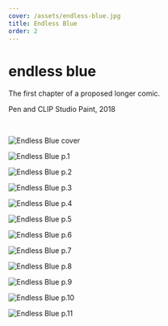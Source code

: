 ```yaml
---
cover: /assets/endless-blue.jpg
title: Endless Blue
order: 2
---
```

# endless blue

The first chapter of a proposed longer comic.

Pen and CLIP Studio Paint, 2018

<br>

![Endless Blue cover](https://mir-s3-cdn-cf.behance.net/project_modules/max_1200/2c785e62378669.5a8e3dac0b430.jpg)

![Endless Blue p.1](https://mir-s3-cdn-cf.behance.net/project_modules/max_1200/0c6dc862378669.5a8e3dac0c1cc.jpg)

![Endless Blue p.2](https://mir-s3-cdn-cf.behance.net/project_modules/max_1200/28a2b362378669.5a8e3dac0a45c.jpg)

![Endless Blue p.3](https://mir-s3-cdn-cf.behance.net/project_modules/max_1200/0e1be162378669.5a8e3dac0b107.jpg)

![Endless Blue p.4](https://mir-s3-cdn-cf.behance.net/project_modules/max_1200/7638bb62378669.5a8e3dac0ca59.jpg)

![Endless Blue p.5](https://mir-s3-cdn-cf.behance.net/project_modules/max_1200/6f450862378669.5a8e3dac09f03.jpg)

![Endless Blue p.6](https://mir-s3-cdn-cf.behance.net/project_modules/max_1200/61e25162378669.5a8e3dac0ae65.jpg)

![Endless Blue p.7](https://mir-s3-cdn-cf.behance.net/project_modules/max_1200/44f88762378669.5a8e3dac0a96a.jpg)

![Endless Blue p.8](https://mir-s3-cdn-cf.behance.net/project_modules/max_1200/ee598062378669.5a8e3dac0b92e.jpg)

![Endless Blue p.9](https://mir-s3-cdn-cf.behance.net/project_modules/max_1200/8d3e6162378669.5a8e3dac0c575.jpg)

![Endless Blue p.10](https://mir-s3-cdn-cf.behance.net/project_modules/max_1200/869f2c62378669.5a8e3dac0cde7.jpg)

![Endless Blue p.11](https://mir-s3-cdn-cf.behance.net/project_modules/max_1200/ec36c062378669.5a8e3dac0be01.jpg)
